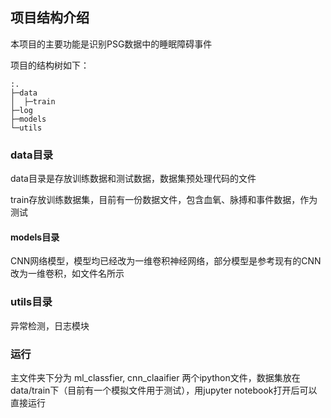 ## 项目结构介绍

本项目的主要功能是识别PSG数据中的睡眠障碍事件

项目的结构树如下：

```
:.
├─data
│  ├─train
├─log
├─models
└─utils
```

### data目录

data目录是存放训练数据和测试数据，数据集预处理代码的文件

train存放训练数据集，目前有一份数据文件，包含血氧、脉搏和事件数据，作为测试

#### models目录

CNN网络模型，模型均已经改为一维卷积神经网络，部分模型是参考现有的CNN改为一维卷积，如文件名所示

### utils目录

异常检测，日志模块

### 运行

主文件夹下分为 ml_classfier, cnn_claaifier 两个ipython文件，数据集放在data/train下（目前有一个模拟文件用于测试），用jupyter notebook打开后可以直接运行

